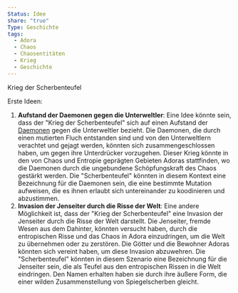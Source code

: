 ```yaml
---
Status: Idee
share: "true"
Type: Geschichte
tags:
  - Adora
  - Chaos
  - Chaosentitäten
  - Krieg
  - Geschichte
---
```

Krieg der Scherbenteufel

Erste Ideen: 

1. **Aufstand der Daemonen gegen die Unterweltler**: Eine Idee könnte sein, dass der "Krieg der Scherbenteufel" sich auf einen Aufstand der [Daemonen](../Orte/Reiche/Land%20der%20Daemonen.md) gegen die Unterweltler bezieht. Die Daemonen, die durch einen mutierten Fluch entstanden sind und von den Unterweltlern verachtet und gejagt werden, könnten sich zusammengeschlossen haben, um gegen ihre Unterdrücker vorzugehen. Dieser Krieg könnte in den von Chaos und Entropie geprägten Gebieten Adoras stattfinden, wo die Daemonen durch die ungebundene Schöpfungskraft des Chaos gestärkt werden. Die "Scherbenteufel" könnten in diesem Kontext eine Bezeichnung für die Daemonen sein, die eine bestimmte Mutation aufweisen, die es ihnen erlaubt sich untereinander zu koodinieren und abzustimmen. 
2. **Invasion der Jenseiter durch die Risse der Welt**: Eine andere Möglichkeit ist, dass der "Krieg der Scherbenteufel" eine Invasion der Jenseiter durch die Risse der Welt darstellt. Die Jenseiter, fremde Wesen aus dem Dahinter, könnten versucht haben, durch die entropischen Risse und das Chaos in Adora einzudringen, um die Welt zu übernehmen oder zu zerstören. Die Götter und die Bewohner Adoras könnten sich vereint haben, um diese Invasion abzuwehren. Die "Scherbenteufel" könnten in diesem Szenario eine Bezeichnung für die Jenseiter sein, die als Teufel aus den entropischen Rissen in die Welt eindringen. Den Namen erhalten haben sie durch ihre äußere Form, die einer wilden Zusammenstellung von Spiegelscherben gleicht. 